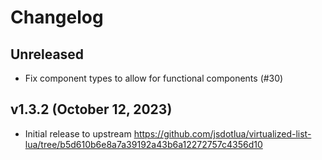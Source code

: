 # Changelog

## Unreleased

- Fix component types to allow for functional components (#30)

## v1.3.2 (October 12, 2023)

- Initial release to upstream https://github.com/jsdotlua/virtualized-list-lua/tree/b5d610b6e8a7a39192a43b6a12272757c4356d10
